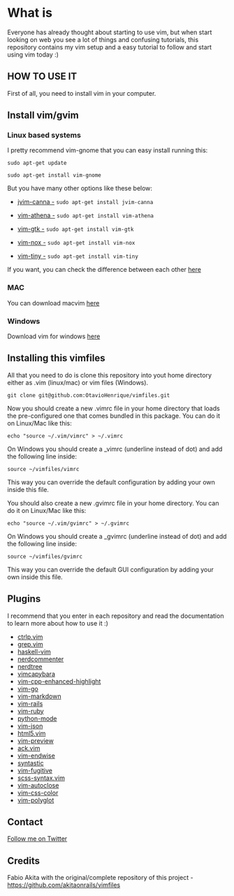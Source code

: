 # What is

Everyone has already thought about starting to use vim, but when start looking on web you see a lot of things and confusing tutorials, this repository contains my vim setup and a easy tutorial to follow and start using vim today :) 

## HOW TO USE IT
First of all, you need to install vim in your computer.

## Install vim/gvim

### Linux based systems

I pretty recommend vim-gnome that you can easy install running this:

```sudo apt-get update```

```sudo apt-get install vim-gnome```

But you have many other options like these below: 

* [jvim-canna -](http://packages.ubuntu.com/xenial/jvim-canna)
```sudo apt-get install jvim-canna```

* [vim-athena -](http://packages.ubuntu.com/xenial/vim-athena)
```sudo apt-get install vim-athena```

* [vim-gtk -](http://packages.ubuntu.com/xenial/vim-gtk)
```sudo apt-get install vim-gtk```

* [vim-nox -](http://packages.ubuntu.com/xenial/vim-nox)
```sudo apt-get install vim-nox```

* [vim-tiny -](http://packages.ubuntu.com/xenial/vim-tiny)
```sudo apt-get install vim-tiny```

If you want, you can check the difference between each other [here](https://askubuntu.com/questions/281886/what-are-the-differences-between-the-different-vim-packages-available-in-ubuntu)

### MAC

You can download macvim [here](https://github.com/macvim-dev/macvim)

### Windows

Download vim for windows [here](http://www.vim.org/download.php#pc)

## Installing this vimfiles

All that you need to do is clone this repository into yout home directory either as .vim (linux/mac) or vim files (Windows).

```git clone git@github.com:OtavioHenrique/vimfiles.git```

Now you should create a new .vimrc file in your home directory that
loads the pre-configured one that comes bundled in this package. You can do it
on Linux/Mac like this:

```echo "source ~/.vim/vimrc" > ~/.vimrc```

On Windows you should create a _vimrc (underline instead of dot) and add
the following line inside:

```source ~/vimfiles/vimrc```

This way you can override the default configuration by adding your own inside
this file.

You should also create a new .gvimrc file in your home directory. You can do
it on Linux/Mac like this:

```echo "source ~/.vim/gvimrc" > ~/.gvimrc```

On Windows you should create a _gvimrc (underline instead of dot) and add
the following line inside:

```source ~/vimfiles/gvimrc```

This way you can override the default GUI configuration by adding your own inside
this file.

## Plugins

I recommend that you enter in each repository and read the documentation to learn more about how to use it :)

* [ctrlp.vim](https://github.com/kien/ctrlp.vim)
* [grep.vim](https://github.com/vim-scripts/grep.vim)
* [haskell-vim](https://github.com/neovimhaskell/haskell-vim)
* [nerdcommenter](https://github.com/scrooloose/nerdcommenter)
* [nerdtree](https://github.com/scrooloose/nerdtree)
* [vimcapybara](https://github.com/asux/vim-capybara.git)
* [vim-cpp-enhanced-highlight](https://github.com/octol/vim-cpp-enhanced-highlight)
* [vim-go](https://github.com/fatih/vim-go.git)
* [vim-markdown](https://github.com/plasticboy/vim-markdown)
* [vim-rails](https://github.com/tpope/vim-rails)
* [vim-ruby](https://github.com/vim-ruby/vim-ruby)
* [python-mode](https://github.com/python-mode/python-mode)
* [vim-json](https://github.com/leshill/vim-json)
* [html5.vim](https://github.com/othree/html5.vim)
* [vim-preview](https://github.com/greyblake/vim-preview)
* [ack.vim](https://github.com/mileszs/ack.vim/tree/master)
* [vim-endwise](https://github.com/tpope/vim-endwise)
* [syntastic](https://github.com/vim-syntastic/syntastic)
* [vim-fugitive](https://github.com/tpope/vim-fugitive)
* [scss-syntax.vim](https://github.com/cakebaker/scss-syntax.vim)
* [vim-autoclose](https://github.com/Townk/vim-autoclose)
* [vim-css-color](https://github.com/ap/vim-css-color)
* [vim-polyglot](https://github.com/sheerun/vim-polyglot)

## Contact

[Follow me on Twitter](https://twitter.com/ValadaresOtavio)

## Credits 

Fabio Akita with the original/complete repository of this project - https://github.com/akitaonrails/vimfiles
